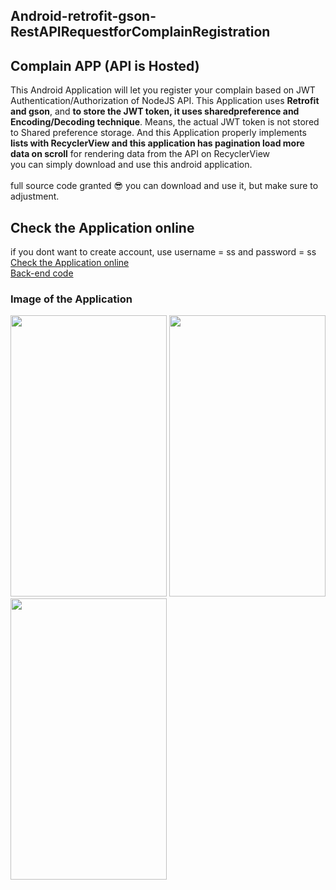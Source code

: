 ## Android-retrofit-gson-RestAPIRequestforComplainRegistration
## Complain APP (API is Hosted)

This Android Application will let you register your complain based on JWT Authentication/Authorization of NodeJS API. This Application uses <b>Retrofit and gson</b>, and <b>to store the JWT token, it uses sharedpreference and Encoding/Decoding technique</b>. Means, the actual JWT token is not stored to Shared preference storage. And this Application properly implements <b>lists with RecyclerView and this application has pagination load more data on scroll</b> for rendering data from the API on RecyclerView   
you can simply download and use this android application.<br><br>
full source code granted 	:sunglasses: you can download and use it, but make sure to adjustment.

## Check the Application online 
if you dont want to create account, use username = ss and password = ss 
<br>
<a href="https://appetize.io/app/e9wue6198vcu5u6aqzx90n7d5r">Check the Application online </a><br>
<a href="
">Back-end code </a>
### Image of the Application
<p float="left">
<img src="https://github.com/seifeakalu/Android-retrofit-gson-RestAPIRequestforComplainRegistration/blob/master/APK%20file/login.PNG" width="250" height="450" />
<img src="https://github.com/seifeakalu/Android-retrofit-gson-RestAPIRequestforComplainRegistration/blob/master/APK%20file/registeration.PNG" width="250" height="450" />
<img src="https://github.com/seifeakalu/Android-retrofit-gson-RestAPIRequestforComplainRegistration/blob/master/APK%20file/mainpage.PNG" width="250" height="450" />
</p>
